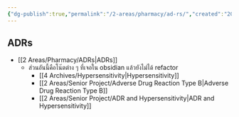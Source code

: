 ```yaml
---
{"dg-publish":true,"permalink":"/2-areas/pharmacy/ad-rs/","created":"2024-03-03T12:18:54.374+07:00","updated":"2025-10-06T19:46:34.108+07:00"}
---
```


## ADRs
- [[2 Areas/Pharmacy/ADRs\|ADRs]]
	- ส่วนอันนี้คือโน๊ตต่าง ๆ ที่เจอใน obsidian แล้วยังไม่ได้ refactor
		- [[4 Archives/Hypersensitivity\|Hypersensitivity]]
		- [[2 Areas/Senior Project/Adverse Drug Reaction Type B\|Adverse Drug Reaction Type B]]
		- [[2 Areas/Senior Project/ADR and Hypersensitivity\|ADR and Hypersensitivity]]

